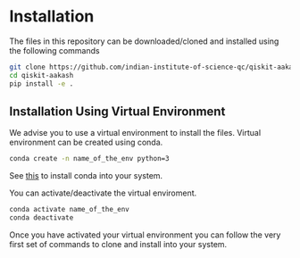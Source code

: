 # Installation


The files in this repository can be downloaded/cloned  and installed using the following commands

```bash
git clone https://github.com/indian-institute-of-science-qc/qiskit-aakash
cd qiskit-aakash
pip install -e .
```

## Installation Using Virtual Environment

We advise you to use a virtual environment to install the files. Virtual environment can be created using conda.  

```bash
conda create -n name_of_the_env python=3
```

See [this](https://docs.conda.io/projects/conda/en/latest/user-guide/install/linux.html) to install conda into your system.

You can activate/deactivate the virtual enviroment.

```bash
conda activate name_of_the_env
conda deactivate
```

Once you have activated your virtual environment you can follow the very first set of commands to clone and install into your system.
